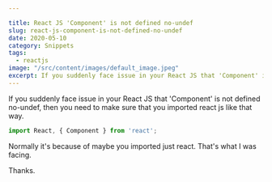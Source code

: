 ```yaml
---

title: React JS 'Component' is not defined no-undef
slug: react-js-component-is-not-defined-no-undef
date: 2020-05-10
category: Snippets
tags:
  - reactjs
image: "/src/content/images/default_image.jpeg"
excerpt: If you suddenly face issue in your React JS that 'Component' is not defined no-undef, then you need to make sure that you imported react js like that way.
---
```


If you suddenly face issue in your React JS that 'Component' is not defined no-undef, then you need to make sure that you imported react js like that way.

```js
import React, { Component } from 'react';
```

Normally it's because of maybe you imported just react. That's what I was facing.

Thanks.